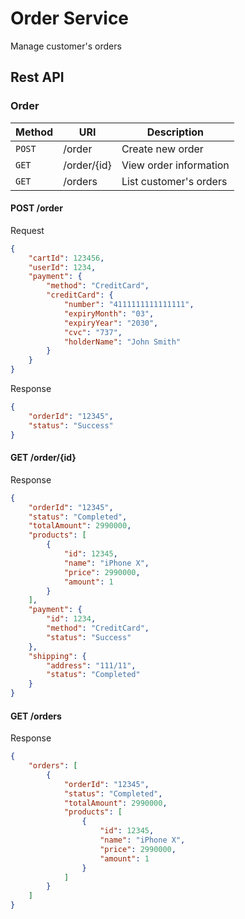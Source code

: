 # Order Service

Manage customer's orders

## Rest API

### Order

Method      | URI                           | Description                           |
----------- | ----------------------------- | ------------------------------------- |
`POST`      | /order                        | Create new order                      |
`GET`       | /order/{id}                   | View order information                |
`GET`       | /orders                       | List customer's orders                |

#### POST /order

Request

```json
{
    "cartId": 123456,
    "userId": 1234,
    "payment": {
        "method": "CreditCard",
        "creditCard": {
            "number": "4111111111111111",
            "expiryMonth": "03",
            "expiryYear": "2030",
            "cvc": "737",
            "holderName": "John Smith"
        }
    }
}
```

Response

```json
{
    "orderId": "12345",
    "status": "Success"
}
```

#### GET /order/{id}

Response

```json
{
    "orderId": "12345",
    "status": "Completed",
    "totalAmount": 2990000,
    "products": [
        {
            "id": 12345,
            "name": "iPhone X",
            "price": 2990000,
            "amount": 1
        }
    ],
    "payment": {
        "id": 1234,
        "method": "CreditCard",
        "status": "Success"
    },
    "shipping": {
        "address": "111/11",
        "status": "Completed"
    }
}
```

#### GET /orders

Response

```json
{
    "orders": [
        {
            "orderId": "12345",
            "status": "Completed",
            "totalAmount": 2990000,
            "products": [
                {
                    "id": 12345,
                    "name": "iPhone X",
                    "price": 2990000,
                    "amount": 1
                }
            ]
        }
    ]
}
```
